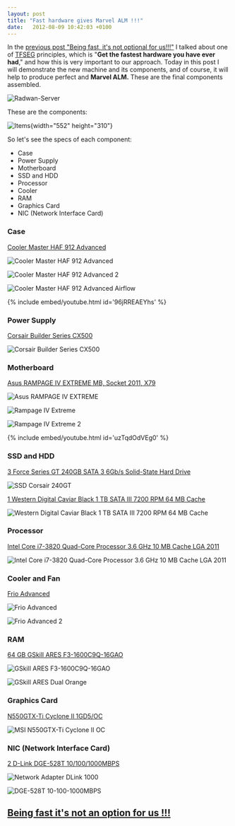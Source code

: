 ```yaml
---
layout: post
title: "Fast hardware gives Marvel ALM !!!"
date:   2012-08-09 10:42:03 +0100
---
```


In the [previous post "Being fast, it's not optional for us!!!"](https://mohamedradwan.com/posts/being-fast-its-not-an-option-for-us/ "Get the fastest hardware you have ever had") I talked about one of [TFSEG](https://sites.google.com/site/tfsegyptusergroup/ "TFSEG") principles, which is "**Get the fastest hardware you have ever had**," and how this is very important to our approach. Today in this post I will demonstrate the new machine and its components, and of course, it will help to produce perfect and **Marvel ALM.** These are the final components assembled.

![Radwan-Server](/assets/images/2012/08/radwan-server-jpg.jpg)

These are the components:

![Items](/assets/images/2012/08/items-3.jpg){width="552" height="310"}

So let's see the specs of each component:

- Case
- Power Supply
- Motherboard
- SSD and HDD
- Processor
- Cooler
- RAM
- Graphics Card
- NIC (Network Interface Card)

### Case

[Cooler Master HAF 912 Advanced](http://www.coolermaster.com/product.php?product_id=6679 "Cooler Master HAF 912 Advanced")

![Cooler Master HAF 912 Advanced](/assets/images/2012/08/cooler-master-haf-912-advanced.jpg)

![Cooler Master HAF 912 Advanced 2](/assets/images/2012/08/cooler-master-haf-912-advanced-2.jpg)

![Cooler Master HAF 912 Advanced Airflow](/assets/images/2012/08/cooler-master-haf-912-advanced-airflow.jpg)

{% include embed/youtube.html id='96jRREAEYhs' %}

### Power Supply

[Corsair Builder Series CX500](http://www.corsair.com/power-supply-units/cx-series-psu/builder-series-cx500-v2-80plus-certified-power-supply.html/ "Corsair Builder Series CX500")

![Corsair Builder Series CX500](/assets/images/2012/08/corsair-builder-series-cx500.jpg)

### Motherboard

[Asus RAMPAGE IV EXTREME MB, Socket 2011, X79](http://www.asus.com/Motherboards/Intel_Socket_2011/Rampage_IV_Extreme/ "Asus RAMPAGE IV EXTREME MB, Socket 2011, X79")

![Asus RAMPAGE IV EXTREME](/assets/images/2012/08/asus_rampage_iv_extreme.jpg)

![Rampage IV Extreme](/assets/images/2012/08/rampage-iv-extreme.jpg)

![Rampage IV Extreme 2](/assets/images/2012/08/rampage-iv-extreme-2.jpg)

{% include embed/youtube.html id='uzTqdOdVEg0' %}

### SSD and HDD

[3 Force Series GT 240GB SATA 3 6Gb/s Solid-State Hard Drive](http://www.corsair.com/ssd/force-series-gt-ssd/force-series-gt-240gb-sata-3-6gbps-solid-state-hard-drive.html/ "Force Series GT 240GB SATA 3 6Gb/s Solid-State Hard Drive")

![SSD Corsair 240GT](/assets/images/2012/08/ssd-corsair240gt.jpg)

[1 Western Digital Caviar Black 1 TB SATA III 7200 RPM 64 MB Cache](http://www.amazon.com/Western-Digital-Caviar-Internal-Desktop/dp/B0036Q7MV0/ref=dp_ob_title_ce "Western Digital Caviar Black 1 TB SATA III 7200 RPM 64 MB Cache")

![Western Digital Caviar Black 1 TB SATA III 7200 RPM 64 MB Cache](/assets/images/2012/08/western-digital-caviar-black-1-tb-sata-iii-7200-rpm-64-mb-cache.jpg)

### Processor

[Intel Core i7-3820 Quad-Core Processor 3.6 GHz 10 MB Cache LGA 2011](http://ark.intel.com/products/63698/Intel-Core-i7-3820-Processor-(10M-Cache-up-to-3_80-GHz) "Intel Core i7-3820 Quad-Core Processor 3.6 GHz 10 MB Cache LGA 2011")

![Intel Core i7-3820 Quad-Core Processor 3.6 GHz 10 MB Cache LGA 2011](/assets/images/2012/08/intel-core-i7-3820-quad-core-processor-3-6-ghz-10-mb-cache-lga-2011.jpg)

### Cooler and Fan

[Frio Advanced](http://www.thermaltake.com/products-model.aspx?id=C_00001822 "Frio Advanced")

![Frio Advanced](/assets/images/2012/08/frio-advanced.jpg)

![Frio Advanced 2](/assets/images/2012/08/frio-advanced-21.jpg)

### RAM

[64 GB GSkill ARES F3-1600C9Q-16GAO](http://www.gskill.com/products.php?index=475 "GSkill ARES F3-1600C9Q-16GAO")

![GSkill ARES F3-1600C9Q-16GAO](/assets/images/2012/08/gskill-ares-f3-1600c9q-16gao.jpg)

![GSkill ARES Dual Orange](/assets/images/2012/08/gskill-ares-dual-orange_14693.jpg)

### Graphics Card

[N550GTX-Ti Cyclone II 1GD5/OC](http://www.msi.com/product/vga/N550GTX-Ti-Cyclone-II-1GD5-OC.html "N550GTX-Ti Cyclone II 1GD5/OC")

![MSI N550GTX-Ti Cyclone II OC](/assets/images/2012/08/msi-n550gtx-ti-cyclone-ii-oc.jpg)

### NIC (Network Interface Card)

[2 D-Link DGE-528T 10/100/1000MBPS](http://www.dlink.com.au/products/?pid=844 "D-Link DGE-528T 10/100/1000MBPS")

![Network Adapter DLink 1000](/assets/images/2012/08/networkadapter_dlink1000.jpg)

![DGE-528T 10-100-1000MBPS](/assets/images/2012/08/dge-528t-10-100-1000mbps.jpg)

## [Being fast it's not an option for us !!!](https://mohamedradwan.com/2012/08/09/being-fast-its-not-an-option-for-us/ "Being fast it's not an option in our approach!!!")
